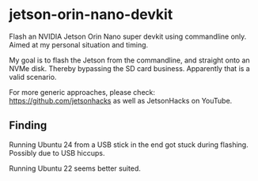# jetson-orin-nano-devkit

Flash an NVIDIA Jetson Orin Nano super devkit using commandline only.
Aimed at my personal situation and timing.

My goal is to flash the Jetson from the commandline, and straight onto an NVMe disk.
Thereby bypassing the SD card business.
Apparently that is a valid scenario.

For more generic approaches, please check:
<https://github.com/jetsonhacks>
as well as JetsonHacks on YouTube.

## Finding

Running Ubuntu 24 from a USB stick in the end got stuck during flashing.
Possibly due to USB hiccups.

Running Ubuntu 22 seems better suited.